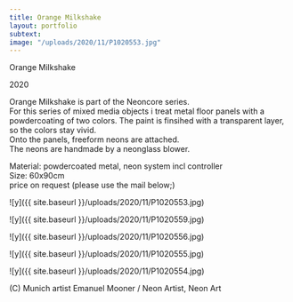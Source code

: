 ```yaml
---
title: Orange Milkshake
layout: portfolio
subtext: 
image: "/uploads/2020/11/P1020553.jpg"
---
```


Orange Milkshake

2020

Orange Milkshake is part of the Neoncore series.  
For this series of mixed media objects i treat metal floor panels with a powdercoating of two colors. The paint is finsihed with a transparent layer, so the colors stay vivid.  
Onto the panels, freeform neons are attached.  
The neons are handmade by a neonglass blower.

Material: powdercoated metal, neon system incl controller  
Size: 60x90cm  
price on request (please use the mail below;)

 ![y]({{ site.baseurl }}/uploads/2020/11/P1020553.jpg)

 ![y]({{ site.baseurl }}/uploads/2020/11/P1020559.jpg)

 ![y]({{ site.baseurl }}/uploads/2020/11/P1020556.jpg)

 ![y]({{ site.baseurl }}/uploads/2020/11/P1020555.jpg)

 ![y]({{ site.baseurl }}/uploads/2020/11/P1020554.jpg)

(C) Munich artist Emanuel Mooner / Neon Artist, Neon Art







